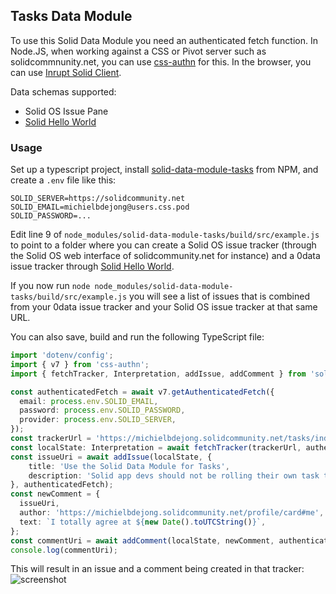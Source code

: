 ## Tasks Data Module

To use this Solid Data Module you need an authenticated fetch function. In Node.JS, when working against a CSS or Pivot server such as solidcommnunity.net, you can use [css-authn](https://www.npmjs.com/package/css-authn#usage) for this. In the browser, you can use [Inrupt Solid Client](https://docs.inrupt.com/developer-tools/javascript/client-libraries/authentication/).

Data schemas supported:
* Solid OS Issue Pane
* [Solid Hello World](https://hello.0data.app/solid/)

### Usage
Set up a typescript project, install [solid-data-module-tasks](https://www.npmjs.com/package/solid-data-module-tasks) from NPM, and create a `.env` file like this:
```env
SOLID_SERVER=https://solidcommunity.net
SOLID_EMAIL=michielbdejong@users.css.pod
SOLID_PASSWORD=...
```

Edit line 9 of `node_modules/solid-data-module-tasks/build/src/example.js` to point to a folder
where you can create a Solid OS issue tracker (through the Solid OS web interface of solidcommunity.net for instance) and a 0data issue tracker through [Solid Hello World](https://hello.0data.app/solid/).

If you now run `node node_modules/solid-data-module-tasks/build/src/example.js` you will see a list of issues that is combined from your 0data issue tracker and your Solid OS issue tracker at that same URL.

You can also save, build and run the following TypeScript file:
```ts
import 'dotenv/config';
import { v7 } from 'css-authn';
import { fetchTracker, Interpretation, addIssue, addComment } from 'solid-data-module-tasks';

const authenticatedFetch = await v7.getAuthenticatedFetch({
  email: process.env.SOLID_EMAIL,
  password: process.env.SOLID_PASSWORD,
  provider: process.env.SOLID_SERVER,
});
const trackerUrl = 'https://michielbdejong.solidcommunity.net/tasks/index.ttl#this';
const localState: Interpretation = await fetchTracker(trackerUrl, authenticatedFetch);
const issueUri = await addIssue(localState, {
    title: 'Use the Solid Data Module for Tasks',
    description: 'Solid app devs should not be rolling their own task tracker access code.',
}, authenticatedFetch);
const newComment = {
  issueUri,
  author: 'https://michielbdejong.solidcommunity.net/profile/card#me',
  text: `I totally agree at ${new Date().toUTCString()}`,
};
const commentUri = await addComment(localState, newComment, authenticatedFetch);
console.log(commentUri);
```

This will result in an issue and a comment being created in that tracker:
![screenshot](https://github.com/user-attachments/assets/8d0a1aef-94c8-4c41-848d-d21edfe5f116)